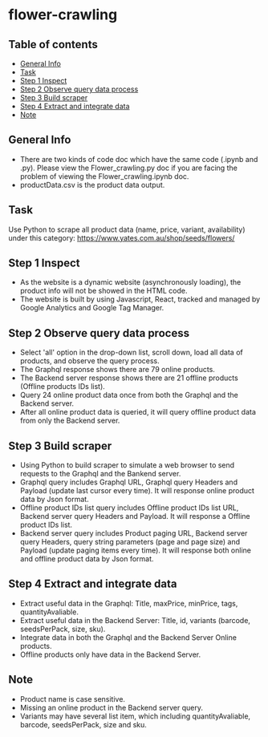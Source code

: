 # flower-crawling

## Table of contents
* [General Info](#general-info)
* [Task](#task)
* [Step 1 Inspect](#step-1-inspect)
* [Step 2 Observe query data process](#step-2-observe-query-data-process)
* [Step 3 Build scraper](#step-3-build-scraper)
* [Step 4 Extract and integrate data](#step-4-extract-and-integrate-data)
* [Note](#note)

## General Info
* There are two kinds of code doc which have the same code (.ipynb and .py). Please view the Flower_crawling.py doc if you are facing the problem of viewing the Flower_crawling.ipynb doc.
* productData.csv is the product data output.

## Task
Use Python to scrape all product data (name, price, variant, availability) under this category: https://www.yates.com.au/shop/seeds/flowers/
    
## Step 1 Inspect
* As the website is a dynamic website (asynchronously loading), the product info will not be showed in the HTML code.
* The website is built by using Javascript, React, tracked and managed by Google Analytics and Google Tag Manager.
    
## Step 2 Observe query data process
* Select 'all' option in the drop-down list, scroll down, load all data of products, and observe the query process.
* The Graphql response shows there are 79 online products.
* The Backend server response shows there are 21 offline products (Offline products IDs list).
* Query 24 online product data once from both the Graphql and the Backend server.
* After all online product data is queried, it will query offline product data from only the Backend server.

## Step 3 Build scraper
* Using Python to build scraper to simulate a web browser to send requests to the Graphql and the Bankend server.
* Graphql query includes Graphql URL, Graphql query Headers and Payload (update last cursor every time). It will response online product data by Json format.
* Offline product IDs list query includes Offline product IDs list URL, Backend server query Headers and Payload. It will response a Offline product IDs list.
* Backend server query includes Product paging URL, Backend server query Headers, query string parameters (page and page size) and Payload (update paging items every time). It will response both online and offline product data by Json format.

## Step 4 Extract and integrate data
* Extract useful data in the Graphql: Title, maxPrice, minPrice, tags, quantityAvaliable.
* Extract useful data in the Backend Server: Title, id, variants (barcode, seedsPerPack, size, sku).
* Integrate data in both the Graphql and the Backend Server Online products.
* Offline products only have data in the Backend Server.

## Note
* Product name is case sensitive.
* Missing an online product in the Backend server query.
* Variants may have several list item, which including quantityAvaliable, barcode, seedsPerPack, size and sku.
